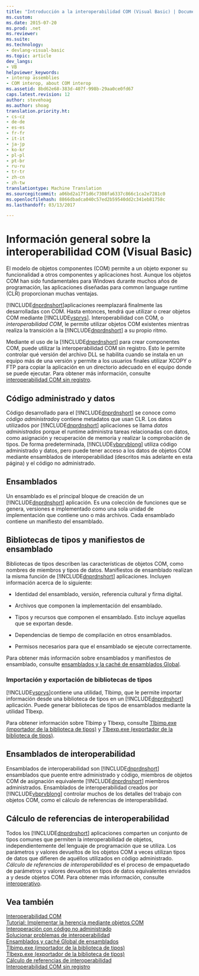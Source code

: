 ```yaml
---
title: "Introducción a la interoperabilidad COM (Visual Basic) | Documentos de Microsoft"
ms.custom: 
ms.date: 2015-07-20
ms.prod: .net
ms.reviewer: 
ms.suite: 
ms.technology:
- devlang-visual-basic
ms.topic: article
dev_langs:
- VB
helpviewer_keywords:
- interop assemblies
- COM interop, about COM interop
ms.assetid: 8bd62e68-383d-407f-998b-29aa0ce0fd67
caps.latest.revision: 12
author: stevehoag
ms.author: shoag
translation.priority.ht:
- cs-cz
- de-de
- es-es
- fr-fr
- it-it
- ja-jp
- ko-kr
- pl-pl
- pt-br
- ru-ru
- tr-tr
- zh-cn
- zh-tw
translationtype: Machine Translation
ms.sourcegitcommit: a06bd2a17f1d6c7308fa6337c866c1ca2e7281c0
ms.openlocfilehash: 8866dbadca040c57ed2b59540dd2c341eb81758c
ms.lasthandoff: 03/13/2017

---
```

# <a name="introduction-to-com-interop-visual-basic"></a>Información general sobre la interoperabilidad COM (Visual Basic)
El modelo de objetos componentes (COM) permite a un objeto exponer su funcionalidad a otros componentes y aplicaciones host. Aunque los objetos COM han sido fundamentales para Windows durante muchos años de programación, las aplicaciones diseñadas para common language runtime (CLR) proporcionan muchas ventajas.  
  
 [!INCLUDE[dnprdnshort](../../../csharp/getting-started/includes/dnprdnshort_md.md)]aplicaciones reemplazará finalmente las desarrolladas con COM. Hasta entonces, tendrá que utilizar o crear objetos COM mediante [!INCLUDE[vsprvs](../../../csharp/includes/vsprvs_md.md)]. Interoperabilidad con COM, o *interoperabilidad COM*, le permite utilizar objetos COM existentes mientras realiza la transición a la [!INCLUDE[dnprdnshort](../../../csharp/getting-started/includes/dnprdnshort_md.md)] a su propio ritmo.  
  
 Mediante el uso de la [!INCLUDE[dnprdnshort](../../../csharp/getting-started/includes/dnprdnshort_md.md)] para crear componentes COM, puede utilizar la interoperabilidad COM sin registro. Esto le permite controlar qué versión del archivo DLL se habilita cuando se instala en un equipo más de una versión y permite a los usuarios finales utilizar XCOPY o FTP para copiar la aplicación en un directorio adecuado en el equipo donde se puede ejecutar. Para obtener más información, consulte [interoperabilidad COM sin registro](http://msdn.microsoft.com/library/90f308b9-82dc-414a-bce1-77e0155e56bd).  
  
## <a name="managed-code-and-data"></a>Código administrado y datos  
 Código desarrollado para el [!INCLUDE[dnprdnshort](../../../csharp/getting-started/includes/dnprdnshort_md.md)] se conoce como *código administrado*y contiene metadatos que usan CLR. Los datos utilizados por [!INCLUDE[dnprdnshort](../../../csharp/getting-started/includes/dnprdnshort_md.md)] aplicaciones se llama *datos administrados* porque el runtime administra tareas relacionadas con datos, como asignación y recuperación de memoria y realizar la comprobación de tipos. De forma predeterminada, [!INCLUDE[vbprvblong](../../../visual-basic/developing-apps/customizing-extending-my/includes/vbprvblong_md.md)] utiliza código administrado y datos, pero puede tener acceso a los datos de objetos COM mediante ensamblados de interoperabilidad (descritos más adelante en esta página) y el código no administrado.  
  
## <a name="assemblies"></a>Ensamblados  
 Un ensamblado es el principal bloque de creación de un [!INCLUDE[dnprdnshort](../../../csharp/getting-started/includes/dnprdnshort_md.md)] aplicación. Es una colección de funciones que se genera, versiones e implementado como una sola unidad de implementación que contiene uno o más archivos. Cada ensamblado contiene un manifiesto del ensamblado.  
  
## <a name="type-libraries-and-assembly-manifests"></a>Bibliotecas de tipos y manifiestos de ensamblado  
 Bibliotecas de tipos describen las características de objetos COM, como nombres de miembros y tipos de datos. Manifiestos de ensamblado realizan la misma función de [!INCLUDE[dnprdnshort](../../../csharp/getting-started/includes/dnprdnshort_md.md)] aplicaciones. Incluyen información acerca de lo siguiente:  
  
-   Identidad del ensamblado, versión, referencia cultural y firma digital.  
  
-   Archivos que componen la implementación del ensamblado.  
  
-   Tipos y recursos que componen el ensamblado. Esto incluye aquellas que se exportan desde.  
  
-   Dependencias de tiempo de compilación en otros ensamblados.  
  
-   Permisos necesarios para que el ensamblado se ejecute correctamente.  
  
 Para obtener más información sobre ensamblados y manifiestos de ensamblado, consulte [ensamblados y la caché de ensamblados Global](../../../visual-basic/programming-guide/concepts/assemblies-gac/index.md).  
  
### <a name="importing-and-exporting-type-libraries"></a>Importación y exportación de bibliotecas de tipos  
 [!INCLUDE[vsprvs](../../../csharp/includes/vsprvs_md.md)]contiene una utilidad, Tlbimp, que le permite importar información desde una biblioteca de tipos en un [!INCLUDE[dnprdnshort](../../../csharp/getting-started/includes/dnprdnshort_md.md)] aplicación. Puede generar bibliotecas de tipos de ensamblados mediante la utilidad Tlbexp.  
  
 Para obtener información sobre Tlbimp y Tlbexp, consulte [Tlbimp.exe (importador de la biblioteca de tipos)](http://msdn.microsoft.com/library/ec0a8d63-11b3-4acd-b398-da1e37e97382) y [Tlbexp.exe (exportador de la biblioteca de tipos)](http://msdn.microsoft.com/library/a487d61b-d166-467b-a7ca-d8b52fbff42d).  
  
## <a name="interop-assemblies"></a>Ensamblados de interoperabilidad  
 Ensamblados de interoperabilidad son [!INCLUDE[dnprdnshort](../../../csharp/getting-started/includes/dnprdnshort_md.md)] ensamblados que puente entre administrado y código, miembros de objetos COM de asignación equivalente [!INCLUDE[dnprdnshort](../../../csharp/getting-started/includes/dnprdnshort_md.md)] miembros administrados. Ensamblados de interoperabilidad creados por [!INCLUDE[vbprvblong](../../../visual-basic/developing-apps/customizing-extending-my/includes/vbprvblong_md.md)] controlar muchos de los detalles del trabajo con objetos COM, como el cálculo de referencias de interoperabilidad.  
  
## <a name="interoperability-marshaling"></a>Cálculo de referencias de interoperabilidad  
 Todos los [!INCLUDE[dnprdnshort](../../../csharp/getting-started/includes/dnprdnshort_md.md)] aplicaciones comparten un conjunto de tipos comunes que permiten la interoperabilidad de objetos, independientemente del lenguaje de programación que se utiliza. Los parámetros y valores devueltos de los objetos COM a veces utilizan tipos de datos que difieren de aquéllos utilizados en código administrado. *Cálculo de referencias de interoperabilidad* es el proceso de empaquetado de parámetros y valores devueltos en tipos de datos equivalentes enviados a y desde objetos COM. Para obtener más información, consulte [interoperativo](http://msdn.microsoft.com/library/115f7a2f-d422-4605-ab36-13a8dd28142a).  
  
## <a name="see-also"></a>Vea también  
 [Interoperabilidad COM](../../../visual-basic/programming-guide/com-interop/index.md)   
 [Tutorial: Implementar la herencia mediante objetos COM](../../../visual-basic/programming-guide/com-interop/walkthrough-implementing-inheritance-with-com-objects.md)   
 [Interoperación con código no administrado](https://msdn.microsoft.com/library/sd10k43k)   
 [Solucionar problemas de interoperabilidad](../../../visual-basic/programming-guide/com-interop/troubleshooting-interoperability.md)   
 [Ensamblados y caché Global de ensamblados](../../../visual-basic/programming-guide/concepts/assemblies-gac/index.md)   
 [Tlbimp.exe (importador de la biblioteca de tipos)](http://msdn.microsoft.com/library/ec0a8d63-11b3-4acd-b398-da1e37e97382)   
 [Tlbexp.exe (exportador de la biblioteca de tipos)](http://msdn.microsoft.com/library/a487d61b-d166-467b-a7ca-d8b52fbff42d)   
 [Cálculo de referencias de interoperabilidad](http://msdn.microsoft.com/library/115f7a2f-d422-4605-ab36-13a8dd28142a)   
 [Interoperabilidad COM sin registro](http://msdn.microsoft.com/library/90f308b9-82dc-414a-bce1-77e0155e56bd)
